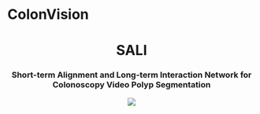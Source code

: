 # ColonVision

<div align="center">
<h1>SALI</h1>
<h3>Short-term Alignment and Long-term Interaction Network for Colonoscopy Video Polyp Segmentation</h3>
    <p align="center">
    <img src="imgs/show_1.gif"/> <br />
</p>
</div>
</div>
